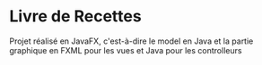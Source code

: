 # Livre de Recettes

Projet réalisé en JavaFX, c'est-à-dire le model en Java et la partie graphique en FXML pour les vues et Java pour les controlleurs
